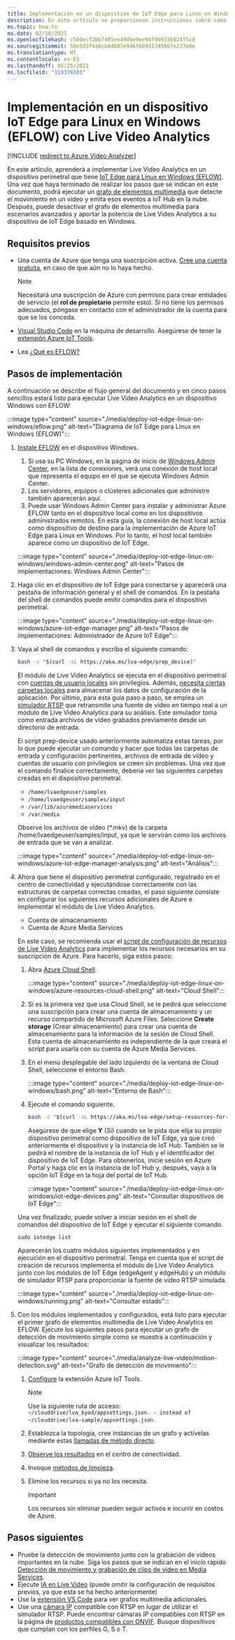 ```yaml
---
title: Implementación en un dispositivo de IoT Edge para Linux en Windows con Live Video Analytics- Azure
description: En este artículo se proporcionan instrucciones sobre cómo realizar la implementación en un dispositivo IoT Edge para Linux en Windows con Live Video Analytics.
ms.topic: how-to
ms.date: 02/18/2021
ms.openlocfilehash: c504ecf2bb7405ee49d6e9ee94f069336924f5c0
ms.sourcegitcommit: 58e5d3f4a6cb44607e946f6b931345b6fe237e0e
ms.translationtype: HT
ms.contentlocale: es-ES
ms.lasthandoff: 05/25/2021
ms.locfileid: "110378101"
---
```

# <a name="deploy-to-an-iot-edge-for-linux-on-windows-eflow-device-with-live-video-analytics"></a>Implementación en un dispositivo IoT Edge para Linux en Windows (EFLOW) con Live Video Analytics

[!INCLUDE [redirect to Azure Video Analyzer](./includes/redirect-video-analyzer.md)]

En este artículo, aprenderá a implementar Live Video Analytics en un dispositivo perimetral que tiene [IoT Edge para Linux en Windows (EFLOW)](../../iot-edge/iot-edge-for-linux-on-windows.md). Una vez que haya terminado de realizar los pasos que se indican en este documento, podrá ejecutar un [grafo de elementos multimedia](media-graph-concept.md) que detecte el movimiento en un vídeo y emita esos eventos a IoT Hub en la nube. Después, puede desactivar el grafo de elementos multimedia para escenarios avanzados y aportar la potencia de Live Video Analytics a su dispositivo de IoT Edge basado en Windows.

## <a name="prerequisites"></a>Requisitos previos 

* Una cuenta de Azure que tenga una suscripción activa. [Cree una cuenta gratuita](https://azure.microsoft.com/free/?WT.mc_id=A261C142F), en caso de que aún no lo haya hecho.

    > [!NOTE]
    > Necesitará una suscripción de Azure con permisos para crear entidades de servicio (el **rol de propietario** permite esto). Si no tiene los permisos adecuados, póngase en contacto con el administrador de la cuenta para que se los conceda.
* [Visual Studio Code](https://code.visualstudio.com/) en la máquina de desarrollo. Asegúrese de tener la [extensión Azure IoT Tools](https://marketplace.visualstudio.com/items?itemName=vsciot-vscode.azure-iot-tools).
* Lea [¿Qué es EFLOW?](../../iot-edge/iot-edge-for-linux-on-windows.md)

## <a name="deployment-steps"></a>Pasos de implementación

A continuación se describe el flujo general del documento y en cinco pasos sencillos estará listo para ejecutar Live Video Analytics en un dispositivo Windows con EFLOW:

:::image type="content" source="./media/deploy-iot-edge-linux-on-windows/eflow.png" alt-text="Diagrama de IoT Edge para Linux en Windows (EFLOW)":::

1. [Instale EFLOW](../../iot-edge/how-to-install-iot-edge-on-windows.md) en el dispositivo Windows. 

    1. Si usa su PC Windows, en la página de inicio de [Windows Admin Center](/windows-server/manage/windows-admin-center/overview), en la lista de conexiones, verá una conexión de host local que representa el equipo en el que se ejecuta Windows Admin Center. 
    1. Los servidores, equipos o clústeres adicionales que administre también aparecerán aquí.
    1. Puede usar Windows Admin Center para instalar y administrar Azure EFLOW tanto en el dispositivo local como en los dispositivos administrados remotos. En esta guía, la conexión de host local actúa como dispositivo de destino para la implementación de Azure IoT Edge para Linux en Windows. Por lo tanto, el host local también aparece como un dispositivo de IoT Edge.

    :::image type="content" source="./media/deploy-iot-edge-linux-on-windows/windows-admin-center.png" alt-text="Pasos de implementaciones: Windows Admin Center":::
1. Haga clic en el dispositivo de IoT Edge para conectarse y aparecerá una pestaña de información general y el shell de comandos. En la pestaña del shell de comandos puede emitir comandos para el dispositivo perimetral.
 
    :::image type="content" source="./media/deploy-iot-edge-linux-on-windows/azure-iot-edge-manager.png" alt-text="Pasos de implementaciones: Administrador de Azure IoT Edge":::
1. Vaya al shell de comandos y escriba el siguiente comando:
    
    ```bash
    bash -c "$(curl -sL https://aka.ms/lva-edge/prep_device)"
    ```

    El módulo de Live Video Analytics se ejecuta en el dispositivo perimetral con [cuentas de usuario locales](deploy-iot-edge-device.md#create-and-use-local-user-account-for-deployment) sin privilegios. Además, [necesita ciertas carpetas locales](deploy-iot-edge-device.md#granting-permissions-to-device-storage) para almacenar los datos de configuración de la aplicación. Por último, para esta guía paso a paso, se emplea un [simulador RTSP](https://github.com/Azure/live-video-analytics/tree/master/utilities/rtspsim-live555) que retransmite una fuente de vídeo en tiempo real a un módulo de Live Video Analytics para su análisis. Este simulador toma como entrada archivos de vídeo grabados previamente desde un directorio de entrada. 
    
    El script prep-device usado anteriormente automatiza estas tareas, por lo que puede ejecutar un comando y hacer que todas las carpetas de entrada y configuración pertinentes, archivos de entrada de vídeo y cuentas de usuario con privilegios se creen sin problemas. Una vez que el comando finalice correctamente, debería ver las siguientes carpetas creadas en el dispositivo perimetral. 
    
    * `/home/lvaedgeuser/samples`
    * `/home/lvaedgeuser/samples/input`
    * `/var/lib/azuremediaservices`
    * `/var/media`
    
    Observe los archivos de vídeo (*.mkv) de la carpeta /home/lvaedgeuser/samples/input, ya que le servirán como los archivos de entrada que se van a analizar. 
    
    :::image type="content" source="./media/deploy-iot-edge-linux-on-windows/azure-iot-edge-manager-analysis.png" alt-text="Análisis":::
1. Ahora que tiene el dispositivo perimetral configurado, registrado en el centro de conectividad y ejecutándose correctamente con las estructuras de carpetas correctas creadas, el paso siguiente consiste en configurar los siguientes recursos adicionales de Azure e implementar el módulo de Live Video Analytics. 

    * Cuenta de almacenamiento
    * Cuenta de Azure Media Services

    En este caso, se recomienda usar el [script de configuración de recursos de Live Video Analytics](https://github.com/Azure/live-video-analytics/tree/master/edge/setup) para implementar los recursos necesarios en su suscripción de Azure. Para hacerlo, siga estos pasos:

    1. Abra [Azure Cloud Shell](https://ms.portal.azure.com/#cloudshell/).

        :::image type="content" source="./media/deploy-iot-edge-linux-on-windows/azure-resources-cloud-shell.png" alt-text="Cloud Shell":::
    1. Si es la primera vez que usa Cloud Shell, se le pedirá que seleccione una suscripción para crear una cuenta de almacenamiento y un recurso compartido de Microsoft Azure Files. Seleccione **Create storage** (Crear almacenamiento) para crear una cuenta de almacenamiento para la información de la sesión de Cloud Shell. Esta cuenta de almacenamiento es independiente de la que creará el script para usarla con su cuenta de Azure Media Services.
    1. En el menú desplegable del lado izquierdo de la ventana de Cloud Shell, seleccione el entorno Bash.

        :::image type="content" source="./media/deploy-iot-edge-linux-on-windows/bash.png" alt-text="Entorno de Bash":::
    1. Ejecute el comando siguiente.

        ```bash
        bash -c "$(curl -sL https://aka.ms/lva-edge/setup-resources-for-samples)"
        ```
        
        Asegúrese de que elige **Y** (Sí) cuando se le pida que elija su propio dispositivo perimetral como dispositivo de IoT Edge, ya que creó anteriormente el dispositivo y la instancia de IoT Hub. También se le pedirá el nombre de la instancia de IoT Hub y el identificador del dispositivo de IoT Edge. Para obtenerlos, inicie sesión en Azure Portal y haga clic en la instancia de IoT Hub y, después, vaya a la opción IoT Edge en la hoja del portal de IoT Hub.

        :::image type="content" source="./media/deploy-iot-edge-linux-on-windows/iot-edge-devices.png" alt-text="Consultar dispositivos de IoT Edge":::

    Una vez finalizado, puede volver a iniciar sesión en el shell de comandos del dispositivo de IoT Edge y ejecutar el siguiente comando.
    
    `sudo iotedge list`
    
    Aparecerán los cuatro módulos siguientes implementados y en ejecución en el dispositivo perimetral. Tenga en cuenta que el script de creación de recursos implementa el módulo de Live Video Analytics junto con los módulos de IoT Edge (edgeAgent y edgeHub) y un módulo de simulador RTSP para proporcionar la fuente de vídeo RTSP simulada.
    
    :::image type="content" source="./media/deploy-iot-edge-linux-on-windows/running.png" alt-text="Consultar estado":::
1. Con los módulos implementados y configurados, está listo para ejecutar el primer grafo de elementos multimedia de Live Video Analytics en EFLOW. Ejecute los siguientes pasos para ejecutar un grafo de detección de movimiento simple como se muestra a continuación y visualizar los resultados:

    :::image type="content" source="./media/analyze-live-video/motion-detection.svg" alt-text="Grafo de detección de movimiento":::

    1. [Configure](get-started-detect-motion-emit-events-quickstart.md#configure-the-azure-iot-tools-extension) la extensión Azure IoT Tools.
    
        > [!Note]
        > Use la siguiente ruta de acceso: `~/clouddrive/lva_byod/appsettings.json. - instead of ~/clouddrive/lva-sample/appsettings.json`.
    1. Establezca la topología, cree instancias de un grafo y actívelas mediante estas [llamadas de método directo](get-started-detect-motion-emit-events-quickstart.md#use-direct-method-calls).
    1. [Observe los resultados](get-started-detect-motion-emit-events-quickstart.md#observe-results) en el centro de conectividad.
    1. Invoque [métodos de limpieza](get-started-detect-motion-emit-events-quickstart.md#invoke-graphinstancedeactivate).
    1. Elimine los recursos si ya no los necesita.

        > [!IMPORTANT]
        > Los recursos sin eliminar pueden seguir activos e incurrir en costos de Azure.
    
## <a name="next-steps"></a>Pasos siguientes

* Pruebe la detección de movimiento junto con la grabación de vídeos importantes en la nube. Siga los pasos que se indican en el inicio rápido [Detección de movimiento y grabación de clips de vídeo en Media Services](detect-motion-record-video-clips-media-services-quickstart.md#review-the-sample-video).
* Ejecute [IA en Live Video](use-your-model-quickstart.md#overview) (puede omitir la configuración de requisitos previos, ya que esta se ha hecho anteriormente)
* Use la [extensión VS Code](https://marketplace.visualstudio.com/items?itemName=ms-azuretools.live-video-analytics-edge) para ver grafos multimedia adicionales.
* Use una [cámara IP](https://en.wikipedia.org/wiki/IP_camera) compatible con RTSP en lugar de utilizar el simulador RTSP. Puede encontrar cámaras IP compatibles con RTSP en la página de [productos compatibles con ONVIF](https://www.onvif.org/conformant-products/). Busque dispositivos que cumplan con los perfiles G, S o T.
